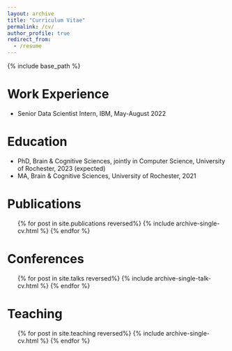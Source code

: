 ```yaml
---
layout: archive
title: "Curriculum Vitae"
permalink: /cv/
author_profile: true
redirect_from:
  - /resume
---
```


{% include base_path %}

Work Experience
======
* Senior Data Scientist Intern, IBM, May-August 2022

Education
======
* PhD, Brain & Cognitive Sciences, jointly in Computer Science, University of Rochester, 2023 (expected)
* MA, Brain & Cognitive Sciences, University of Rochester, 2021

Publications
======
  <ul>{% for post in site.publications reversed%}
    {% include archive-single-cv.html %}
  {% endfor %}</ul>
  
Conferences
======
  <ul>{% for post in site.talks reversed%}
    {% include archive-single-talk-cv.html %}
  {% endfor %}</ul>
  
Teaching
======
  <ul>{% for post in site.teaching reversed%}
    {% include archive-single-cv.html %}
  {% endfor %}</ul>
